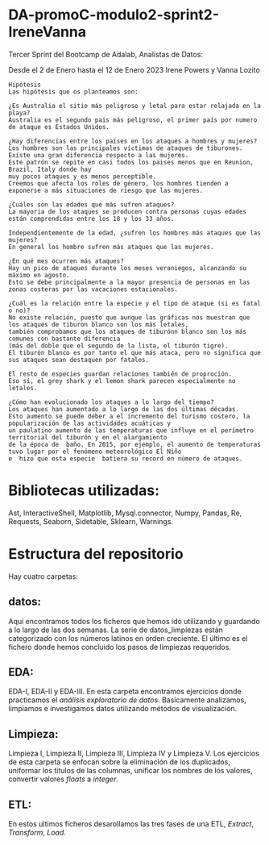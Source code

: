 # DA-promoC-modulo2-sprint2-IreneVanna

Tercer Sprint del Bootcamp de Adalab, Analistas de Datos:

Desde el 2 de Enero hasta el 12 de Enero 2023
Irene Powers y Vanna Lozito

    Hipótesis 
    Las hipótesis que os planteamos son:
    
    ¿Es Australia el sitio más peligroso y letal para estar relajada en la playa?
    Australia es el segundo pais más peligroso, el primer país por numero de ataque es Estados Unidos.
    
    ¿Hay diferencias entre los países en los ataques a hombres y mujeres?
    Los hombres son las principales víctimas de ataques de tiburones. Existe una gran diferencia respecto a las mujeres.
    Este patrón se repite en casi todos los paises menos que en Reunion, Brazil, Italy donde hay 
    muy pocos ataques y es menos perceptible.
    Creemos que afecta los roles de género, los hombres tienden a exponerse a más situaciones de riesgo que las mujeres.    
    
    ¿Cuáles son las edades que más sufren ataques?
    La mayoria de los ataques se producen contra personas cuyas edades están comprendidas entre los 18 y los 33 años.

    Independientemente de la edad, ¿sufren los hombres más ataques que las mujeres?
    En general los hombre sufren más ataques que las mujeres.

    ¿En qué mes ocurren más ataques?
    Hay un pico de ataques durante los meses veraniegos, alcanzando su máximo en agosto. 
    Esto se debe principalmente a la mayor presencia de personas en las zonas costeras por las vacaciones estacionales.
    
    ¿Cuál es la relación entre la especie y el tipo de ataque (si es fatal o no)?
    No existe relación, puesto que aunque las gráficas nos muestran que los ataques de tiburon blanco son los más letales, 
    también comprobamos que los ataques de tiburónn blanco son los más comunes con bastante diferencia 
    (más del doble que el segundo de la lista, el tiburón tigre).
    El tiburón blanco es por tanto el que más ataca, pero no significa que sus ataques sean destaquen por fatales.  
   
    El resto de especies guardan relaciones también de proproción. 
    Eso sí, el grey shark y el lemon shark parecen especialmente no letales.

    ¿Cómo han evolucionado los ataques a lo largo del tiempo?
    Los ataques han aumentado a lo largo de las dos últimas décadas. 
    Esto aumento se puede deber a el incremento del turismo costero, la popularización de las actividades acuáticas y 
    un paulatino aumento de las temperaturas que influye en el perímetro territorial del tiburón y en el alargamiento 
    de la época de  baño. En 2015, por ejemplo, el aumento de temperaturas tuvo lugar por el fenómeno meteorológico El Niño 
    e  hizo que esta especie  batiera su record en número de ataques.


# Bibliotecas utilizadas:

Ast, InteractiveShell, Matplotlib, Mysql.connector, Numpy, Pandas, Re, Requests, Seaborn, Sidetable, Sklearn, Warnings.

# Estructura del repositorio

Hay cuatro carpetas:

## datos:
Aquí encontramos todos los ficheros que hemos ido utilizando y guardando a lo largo de las dos semanas.
La serie de datos_limpiezas están categorizado con los números latinos en orden creciente. 
El último es el fichero donde hemos concluido los pasos de limpiezas requeridos.

## EDA:
EDA-I, EDA-II y EDA-III.
En esta carpeta encontramos ejercicios donde practicamos el *análisis exploratorio de datos*. 
Basicamente analizamos, limpiamos e investigamos datos utilizando métodos de visualización.

## Limpieza:
Limpieza I, Limpieza II, Limpieza III, Limpieza IV y Limpieza V.
Los ejercicios de esta carpeta se enfocan sobre la eliminación de los duplicados, uniformar los titulos de las columnas,
unificar los nombres de los valores, convertir valores *floats* a *integer*.

## ETL:
En estos ultimos ficheros desarollamos las tres fases de una ETL, *Extract*, *Transform*, *Load*.






